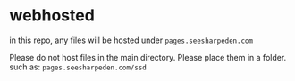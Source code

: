 # webhosted

in this repo, any files will be hosted under `pages.seesharpeden.com`


Please do not host files in the main directory. Please place them in a folder. such as: `pages.seesharpeden.com/ssd`
